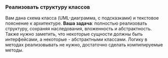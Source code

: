 ### Реализовать структуру классов
Вам дана схема класса (UML-диаграмма, с подсказками) и текстовое пояснение к архитектуре. 
**Ваша задача**: 
полностью реализовать структуру, сохраняя наследования, вложенность и абстрактность. Также нужно заметить, что некоторые сущности должны быть интерфейсами, а некоторые - абстрактными классами. Логику в методах реализовывать не нужно, достаточно сделать компилируемые методы.
